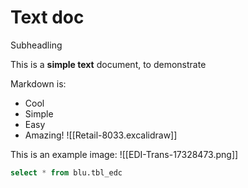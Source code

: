 # Text doc

Subheadling

This is a **simple text** document, to demonstrate 

Markdown is:
- Cool
- Simple
- Easy
- Amazing!
![[Retail-8033.excalidraw]]

This is an example image:
![[EDI-Trans-17328473.png]]

```SQL
select * from blu.tbl_edc
```



